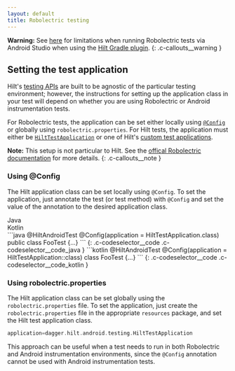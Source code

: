 ```yaml
---
layout: default
title: Robolectric testing
---
```


**Warning:** See [here](gradle-setup.md#running-with-android-studio) for
limitations when running Robolectric tests via Android Studio when using the
[Hilt Gradle plugin](gradle-setup.md#hilt-gradle-plugin).
{: .c-callouts__warning }

## Setting the test application

Hilt's [testing APIs](testing.md) are built to be agnostic of the particular
testing environment; however, the instructions for setting up the application
class in your test will depend on whether you are using Robolectric or Android
instrumentation tests.

For Robolectric tests, the application can be set either locally using
[`@Config`] or globally using `robolectric.properties`. For Hilt tests, the
application must either be [`HiltTestApplication`] or one of Hilt's
[custom test applications](testing.md#custom-test-application).

**Note:** This setup is not particular to Hilt. See the
[offical Robolectric documentation] for more details.
{: .c-callouts__note }

### Using @Config

The Hilt application class can be set locally using
`@Config`. To set the application, just annotate the test (or test method) with
`@Config` and set the value of the annotation to the desired application class.

<div class="c-codeselector__button c-codeselector__button_java">Java</div>
<div class="c-codeselector__button c-codeselector__button_kotlin">Kotlin</div>
```java
@HiltAndroidTest
@Config(application = HiltTestApplication.class)
public class FooTest {...}
```
{: .c-codeselector__code .c-codeselector__code_java }
```kotlin
@HiltAndroidTest
@Config(application = HiltTestApplication::class)
class FooTest {...}
```
{: .c-codeselector__code .c-codeselector__code_kotlin }

### Using robolectric.properties

The Hilt application class can be set globally using the
`robolectric.properties` file. To set the application, just create the
`robolectric.properties` file in the appropriate `resources` package, and set
the Hilt test application class.

```groovy
application=dagger.hilt.android.testing.HiltTestApplication
```

This approach can be useful when a test needs to run in both Robolectric and
Android instrumentation environments, since the `@Config` annotation cannot be
used with Android instrumentation tests.

[`@Config`]: http://robolectric.org/javadoc/latest/org/robolectric/annotation/Config.html
[offical Robolectric documentation]: http://robolectric.org/configuring/
[`HiltTestApplication`]: https://dagger.dev/api/latest/dagger/hilt/android/testing/HiltTestApplication.html
